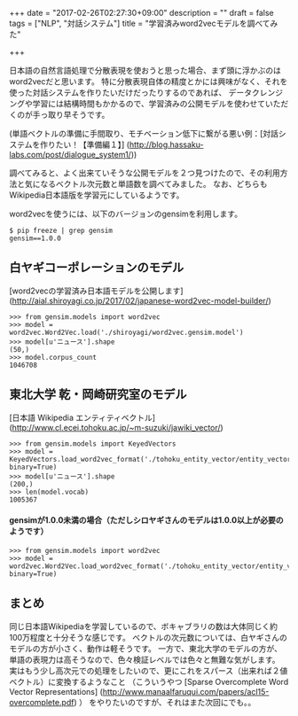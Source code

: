 +++
date = "2017-02-26T02:27:30+09:00"
description = ""
draft = false
tags = ["NLP", "対話システム"]
title = "学習済みword2vecモデルを調べてみた"

+++

日本語の自然言語処理で分散表現を使おうと思った場合、まず頭に浮かぶのはword2vecだと思います。
特に分散表現自体の精度とかには興味がなく、それを使った対話システムを作りたいだけだったりするのであれば、
データクレンジングや学習には結構時間もかかるので、学習済みの公開モデルを使わせていただくのが手っ取り早そうです。


(単語ベクトルの準備に手間取り、モチベーション低下に繋がる悪い例：[対話システムを作りたい！【準備編１】]
(http://blog.hassaku-labs.com/post/dialogue_system1/))

調べてみると、よく出来ていそうな公開モデルを２つ見つけたので、その利用方法と気になるベクトル次元数と単語数を調べてみました。
なお、どちらもWikipedia日本語版を学習元にしているようです。

word2vecを使うには、以下のバージョンのgensimを利用します。
```
$ pip freeze | grep gensim
gensim==1.0.0
```

## 白ヤギコーポレーションのモデル

[word2vecの学習済み日本語モデルを公開します]
(http://aial.shiroyagi.co.jp/2017/02/japanese-word2vec-model-builder/)

```
>>> from gensim.models import word2vec
>>> model = word2vec.Word2Vec.load('./shiroyagi/word2vec.gensim.model')
>>> model[u'ニュース'].shape
(50,)
>>> model.corpus_count
1046708
```

## 東北大学 乾・岡崎研究室のモデル

[日本語 Wikipedia エンティティベクトル]
(http://www.cl.ecei.tohoku.ac.jp/~m-suzuki/jawiki_vector/)

```
>>> from gensim.models import KeyedVectors
>>> model = KeyedVectors.load_word2vec_format('./tohoku_entity_vector/entity_vector.model.bin', binary=True)
>>> model[u'ニュース'].shape
(200,)
>>> len(model.vocab)
1005367
```

#### gensimが1.0.0未満の場合（ただしシロヤギさんのモデルは1.0.0以上が必要のようです）
```
>>> from gensim.models import word2vec
>>> model = word2vec.Word2Vec.load_word2vec_format('./tohoku_entity_vector/entity_vector.model.bin', binary=True)
```

## まとめ

同じ日本語Wikipediaを学習しているので、ボキャブラリの数は大体同じく約100万程度と十分そうな感じです。
ベクトルの次元数については、白ヤギさんのモデルの方が小さく、動作は軽そうです。
一方で、東北大学のモデルの方が、単語の表現力は高そうなので、色々検証レベルでは色々と無難な気がします。
実はもう少し高次元での処理をしたいので、更にこれをスパース（出来れば２値ベクトル）に変換するようなこと
（こういうやつ [Sparse Overcomplete Word Vector Representations] (http://www.manaalfaruqui.com/papers/acl15-overcomplete.pdf) ）
をやりたいのですが、それはまた次回にでも。。




